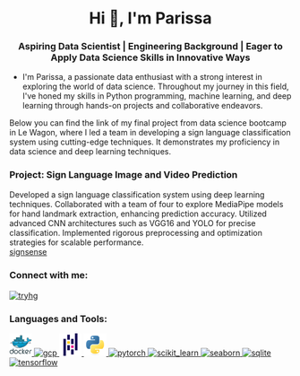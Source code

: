 <h1 align="center">Hi 👋, I'm Parissa</h1>
<h3 align="center">Aspiring Data Scientist | Engineering Background | Eager to Apply Data Science Skills in Innovative Ways</h3>

- I'm Parissa, a passionate data enthusiast with a strong interest in exploring the world of data science. Throughout my journey in this field, I've honed my skills in Python programming, machine learning, and deep learning through hands-on projects and collaborative endeavors. 

Below you can find the link of my final project from data science bootcamp in Le Wagon, where I led a team in developing a sign language classification system using cutting-edge techniques. It demonstrates my proficiency in data science and deep learning techniques.

### Project: Sign Language Image and Video Prediction 
Developed a sign language classification system using deep learning techniques. Collaborated with a team of four to explore MediaPipe models for hand landmark extraction, enhancing prediction accuracy. Utilized advanced CNN architectures such as VGG16 and YOLO for precise classification. Implemented rigorous preprocessing and optimization strategies for scalable performance. </br>
[signsense](https://github.com/ParissaPeimaniyfard/signsense.git)

<h3 align="left">Connect with me:</h3>
<p align="left">
<a href="https://www.linkedin.com/in/parissa-peimaniyfard" target="blank"><img align="center" src="https://raw.githubusercontent.com/rahuldkjain/github-profile-readme-generator/master/src/images/icons/Social/linked-in-alt.svg" alt="tryhg" height="30" width="40" /></a>
</p>

<h3 align="left">Languages and Tools:</h3>
<p align="left"> <a href="https://www.docker.com/" target="_blank" rel="noreferrer"> <img src="https://raw.githubusercontent.com/devicons/devicon/master/icons/docker/docker-original-wordmark.svg" alt="docker" width="40" height="40"/> </a> <a href="https://cloud.google.com" target="_blank" rel="noreferrer"> <img src="https://www.vectorlogo.zone/logos/google_cloud/google_cloud-icon.svg" alt="gcp" width="40" height="40"/> </a> <a href="https://pandas.pydata.org/" target="_blank" rel="noreferrer"> <img src="https://raw.githubusercontent.com/devicons/devicon/2ae2a900d2f041da66e950e4d48052658d850630/icons/pandas/pandas-original.svg" alt="pandas" width="40" height="40"/> </a> <a href="https://www.python.org" target="_blank" rel="noreferrer"> <img src="https://raw.githubusercontent.com/devicons/devicon/master/icons/python/python-original.svg" alt="python" width="40" height="40"/> </a> <a href="https://pytorch.org/" target="_blank" rel="noreferrer"> <img src="https://www.vectorlogo.zone/logos/pytorch/pytorch-icon.svg" alt="pytorch" width="40" height="40"/> </a> <a href="https://scikit-learn.org/" target="_blank" rel="noreferrer"> <img src="https://upload.wikimedia.org/wikipedia/commons/0/05/Scikit_learn_logo_small.svg" alt="scikit_learn" width="40" height="40"/> </a> <a href="https://seaborn.pydata.org/" target="_blank" rel="noreferrer"> <img src="https://seaborn.pydata.org/_images/logo-mark-lightbg.svg" alt="seaborn" width="40" height="40"/> </a> <a href="https://www.sqlite.org/" target="_blank" rel="noreferrer"> <img src="https://www.vectorlogo.zone/logos/sqlite/sqlite-icon.svg" alt="sqlite" width="40" height="40"/> </a> <a href="https://www.tensorflow.org" target="_blank" rel="noreferrer"> <img src="https://www.vectorlogo.zone/logos/tensorflow/tensorflow-icon.svg" alt="tensorflow" width="40" height="40"/> </a> </p>
